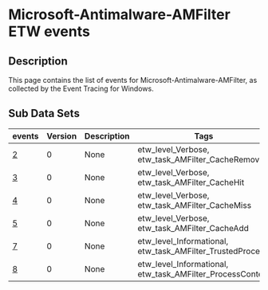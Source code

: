 # Microsoft-Antimalware-AMFilter ETW events

## Description
This page contains the list of events for Microsoft-Antimalware-AMFilter, as collected by the Event Tracing for Windows.

## Sub Data Sets
|events|Version|Description|Tags|
|---|---|---|---|
|[2](events/event-2.md)|0|None|etw_level_Verbose, etw_task_AMFilter_CacheRemove|
|[3](events/event-3.md)|0|None|etw_level_Verbose, etw_task_AMFilter_CacheHit|
|[4](events/event-4.md)|0|None|etw_level_Verbose, etw_task_AMFilter_CacheMiss|
|[5](events/event-5.md)|0|None|etw_level_Verbose, etw_task_AMFilter_CacheAdd|
|[7](events/event-7.md)|0|None|etw_level_Informational, etw_task_AMFilter_TrustedProcess|
|[8](events/event-8.md)|0|None|etw_level_Informational, etw_task_AMFilter_ProcessContext|
